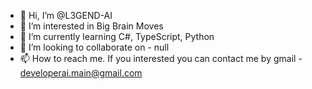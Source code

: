 - 👋 Hi, I’m @L3GEND-AI
- 👀 I’m interested in Big Brain Moves
- 🌱 I’m currently learning C#, TypeScript, Python
- 💞️ I’m looking to collaborate on - null
- 📫 How to reach me. If you interested you can contact me by gmail - developerai.main@gmail.com

<!---
L3GEND-AI/L3GEND-AI is a ✨ special ✨ repository because its `README.md` (this file) appears on your GitHub profile.
You can click the Preview link to take a look at your changes.
--->

